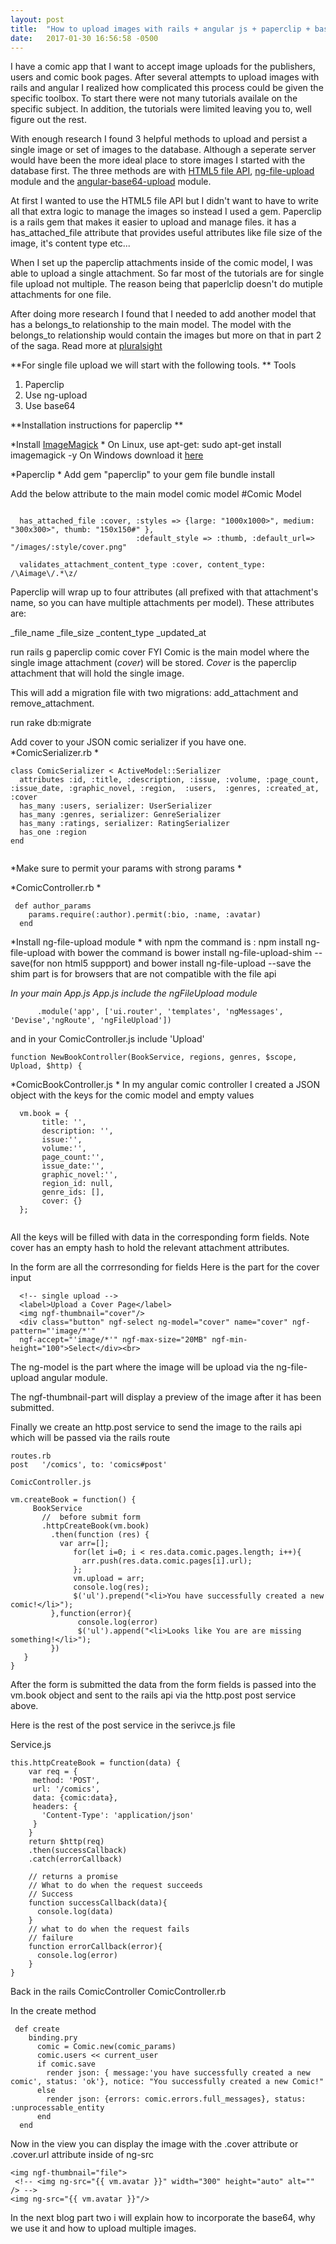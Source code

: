 ```yaml
---
layout: post
title:  "How to upload images with rails + angular js + paperclip + base64. Part 1 "
date:   2017-01-30 16:56:58 -0500
---
```


I have a comic app that I want to accept image uploads for the publishers, users and comic book pages. After several attempts to upload images with rails and angular I realized how complicated this process could be given the specific toolbox. To start there were not many tutorials availale on the specific subject. In addition, the tutorials were limited leaving you to, well figure out the rest. 

With enough research I found 3 helpful methods to upload and persist a single image or set of images to the database. Although a seperate server would have been the more ideal place to store images I started with the database first. The three methods are with [HTML5 file API](https://developer.mozilla.org/en-US/docs/Using_files_from_web_applications), [ng-file-upload](https://github.com/danialfarid/ng-file-upload) module and the [angular-base64-upload](https://www.npmjs.com/package/angular-base64-upload) module. 

At first I wanted to use the HTML5 file API but I didn't want to have to write all that extra logic to manage the images so instead I used a gem. Paperclip is a rails gem that makes it easier to upload and manage files. it has a has_attached_file attribute that provides useful attributes like file size of the image, it's content type etc...

When I set up the paperclip attachments inside of the comic model, I was able to upload a single attachment. So far most of the tutorials are for single file upload not multiple. The reason being that paperlclip doesn't do mutiple attachments for one file. 

After doing more research I found that I needed to add another model that has a belongs_to relationship to the main model. The model with the belongs_to relationship would contain the images but more on that in part 2 of the saga. 
Read more at [pluralsight](https://www.pluralsight.com/guides/ruby-ruby-on-rails/handling-file-upload-using-ruby-on-rails-5-api#fix7rj1eqCBOImxm.99) 

**For single file upload we will start with the following tools. 
**
Tools
1. Paperclip 
2. Use ng-upload
3. Use base64 

**Installation instructions for paperclip
**

*Install [ImageMagick](http://www.imagemagick.org/script/index.php)
*
On Linux, use apt-get:
sudo apt-get install imagemagick -y
On Windows download it [here](https://www.imagemagick.org/script/download.php#windows)


*Paperclip
*
Add gem "paperclip" to your gem file
bundle install

Add the below attribute to the main model comic model
#Comic Model

```

  has_attached_file :cover, :styles => {large: "1000x1000>", medium: "300x300>", thumb: "150x150#" },
                            :default_style => :thumb, :default_url=> "/images/:style/cover.png"

  validates_attachment_content_type :cover, content_type: /\Aimage\/.*\z/
```

Paperclip will wrap up to four attributes (all prefixed with that attachment's name, so you can have multiple attachments per model). These attributes are:

<attachment>_file_name
<attachment>_file_size
<attachment>_content_type
<attachment>_updated_at

run rails g paperclip comic cover 
FYI Comic is the main model where the single image attachment (*cover*) will be stored. *Cover* is the paperclip attachment that will hold the single image.

This will add a migration file with two migrations: add_attachment and remove_attachment. 

run rake db:migrate

Add cover to your JSON comic serializer if you have one.
*ComicSerializer.rb
*
```
class ComicSerializer < ActiveModel::Serializer
  attributes :id, :title, :description, :issue, :volume, :page_count, :issue_date, :graphic_novel, :region,  :users,  :genres, :created_at, :cover
  has_many :users, serializer: UserSerializer
  has_many :genres, serializer: GenreSerializer
  has_many :ratings, serializer: RatingSerializer
  has_one :region
end


```

*Make sure to permit your params with strong params 
*

*ComicController.rb
*

```
 def author_params
    params.require(:author).permit(:bio, :name, :avatar)
  end
```
*Install ng-file-upload module
*
with npm the command is : npm install ng-file-upload
with bower the command is bower install ng-file-upload-shim --save(for non html5 suppport) and 
bower install ng-file-upload --save
the shim part is for browsers that are not compatible with the file api

*In your main App.js
App.js include the ngFileUpload module*

```
      .module('app', ['ui.router', 'templates', 'ngMessages', 'Devise','ngRoute', 'ngFileUpload'])

```
and in your ComicController.js include 'Upload'

```
function NewBookController(BookService, regions, genres, $scope, Upload, $http) {

```
*ComicBookController.js
*
In my angular comic controller 
I created a JSON object with the keys for the comic model and empty values

```
  vm.book = {
       title: '',
       description: '',
       issue:'',
       volume:'',
       page_count:'',
       issue_date:'',
       graphic_novel:'',
       region_id: null,
       genre_ids: [],
       cover: {}
  };
	
```
All the keys will be filled with data in the corresponding form fields. Note cover has an empty hash to hold the relevant attachment attributes. 

In the form are all the corrresonding for fields 
Here is the part for the cover input
```
  <!-- single upload -->
  <label>Upload a Cover Page</label>
  <img ngf-thumbnail="cover"/>
  <div class="button" ngf-select ng-model="cover" name="cover" ngf-pattern="'image/*'"
  ngf-accept="'image/*'" ngf-max-size="20MB" ngf-min-height="100">Select</div><br>

```
The ng-model is the part where the image will be upload via the ng-file-upload angular module.

The ngf-thumbnail-part will display a preview of the image after it has been submitted. 

Finally we create an http.post service to send the image to the rails api which will be passed via the rails route 
```
routes.rb
post   '/comics', to: 'comics#post'
 
ComicController.js

vm.createBook = function() {
     BookService
       //  before submit form
       .httpCreateBook(vm.book)
         .then(function (res) {
           var arr=[];
              for(let i=0; i < res.data.comic.pages.length; i++){
                arr.push(res.data.comic.pages[i].url);
              };
              vm.upload = arr;
              console.log(res);
              $('ul').prepend("<li>You have successfully created a new comic!</li>");
         },function(error){
               console.log(error)
               $('ul').append("<li>Looks like You are are missing something!</li>");
         })
   }
}

```
After the form is submitted the data from the form fields is passed into the vm.book object and sent to the rails api via the http.post post service above.

Here is the rest of the post service in the serivce.js file

Service.js 

```  
this.httpCreateBook = function(data) {
    var req = {
     method: 'POST',
     url: '/comics',
     data: {comic:data},
     headers: {
       'Content-Type': 'application/json'
     }
    }
    return $http(req)
    .then(successCallback)
    .catch(errorCallback)

    // returns a promise
    // What to do when the request succeeds
    // Success
    function successCallback(data){
      console.log(data)
    }
    // what to do when the request fails
    // failure
    function errorCallback(error){
      console.log(error)
    }
}

```
Back in the rails ComicController
ComicController.rb

In the create method 

```
 def create
    binding.pry
      comic = Comic.new(comic_params)
      comic.users << current_user
      if comic.save
        render json: { message:'you have successfully created a new comic', status: 'ok'}, notice: "You successfully created a new Comic!"
      else
        render json: {errors: comic.errors.full_messages}, status: :unprocessable_entity
      end
  end
```
Now in the view you can display the image with the .cover attribute or .cover.url attribute inside of ng-src 

```
<img ngf-thumbnail="file">
 <!-- <img ng-src="{{ vm.avatar }}" width="300" height="auto" alt="" /> -->
<img ng-src="{{ vm.avatar }}"/>
```
In the next blog part two i will explain how to incorporate the base64, why we use it and how to upload multiple images. 
